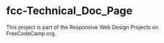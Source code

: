 # fcc-Technical_Doc_Page
This project is part of the Responsive Web Design Projects on FreeCodeCamp.org.
